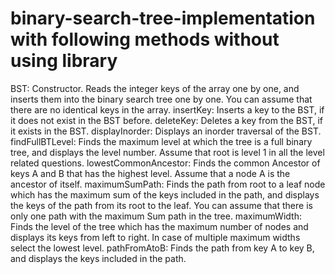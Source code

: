 # binary-search-tree-implementation with following methods without using library 

BST: Constructor. Reads the integer keys of the array one by one, and inserts them into the binary search tree one by one. You can assume that there are no identical keys in the array.
insertKey: Inserts a key to the BST, if it does not exist in the BST before.
deleteKey: Deletes a key from the BST, if it exists in the BST.
displayInorder: Displays an inorder traversal of the BST.
findFullBTLevel: Finds the maximum level at which the tree is a full binary tree, and displays the level number. Assume that root is level 1 in all the level related questions.
lowestCommonAncestor: Finds the common Ancestor of keys A and B that has the highest level. Assume that a node A is the ancestor of itself.
maximumSumPath: Finds the path from root to a leaf node which has the maximum sum of the keys included in the path, and displays the keys of the path from its root to the leaf. You can assume that there is only one path with the maximum Sum path in the tree.
maximumWidth: Finds the level of the tree which has the maximum number of nodes and displays its keys from left to right. In case of multiple maximum widths select the lowest level.
pathFromAtoB: Finds the path from key A to key B, and displays the keys included in the path.
